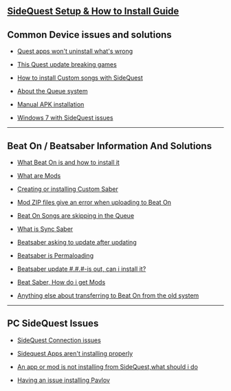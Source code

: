 [SideQuest Setup & How to Install Guide](https://github.com/the-expanse/SideQuest/wiki/SideQuest-Setup-&-How-To-install)
----
**Common Device issues and solutions**
----
- [Quest apps won't uninstall what's wrong](https://github.com/the-expanse/SideQuest/wiki/.My-apps-won't-uninstall-what's-wrong%3F)

- [This Quest update breaking games](https://github.com/the-expanse/SideQuest/wiki/Quest-update-breaking-games%3F)

- [How to install Custom songs with SideQuest](https://github.com/the-expanse/SideQuest/wiki/How-to-install-Custom-Songs)

- [About the Queue system](https://github.com/the-expanse/SideQuest/wiki/The-Queue-System)

- [Manual APK installation](https://github.com/the-expanse/SideQuest/wiki/How-can-i-manually-install-apps)


- [Windows 7 with SideQuest issues](https://github.com/the-expanse/SideQuest/wiki/I-Have-Windows-7,-can-i-use-SideQuest%3F)
----

**Beat On / Beatsaber Information And Solutions**
----

- [What Beat On is and how to install it](https://github.com/the-expanse/SideQuest/wiki/Beat-On,-What-is-that%3F)

- [What are Mods](https://github.com/the-expanse/SideQuest/wiki/What-are-Mods%3F)

- [Creating or installing Custom Saber](https://github.com/the-expanse/SideQuest/wiki/I-want-to-create-or-install-Custom-sabers.)

- [Mod ZIP files give an error when uploading to Beat On](https://github.com/the-expanse/SideQuest/wiki/Mod-ZIP-files-give-an-error-when-uploading-to-Beat-On)

- [Beat On Songs are skipping in the Queue](https://github.com/the-expanse/SideQuest/wiki/Beat-On-songs-are-skipping-in-the-install-Queue)
- [What is Sync Saber](https://github.com/the-expanse/SideQuest/wiki/What-is-Sync-Saber)

- [Beatsaber asking to update after updating](https://github.com/the-expanse/SideQuest/wiki/Beatsaber-asking-to-update-after-updating%3F)

- [Beatsaber is Permaloading](https://github.com/the-expanse/SideQuest/wiki/Beatsaber-is--Permaloading,-what-can-i-do-about-it%3F)

- [Beatsaber update #.#.#-is out, can i install it?](https://github.com/the-expanse/SideQuest/wiki/Beatsaber-update-%23.%23.%23-is-out,-can-i-install-it%3F)

- [Beat Saber, How do i get Mods](https://github.com/the-expanse/SideQuest/wiki/How-do-i-get-Beat-Saber-Mods%3F)

- [Anything else about transferring to Beat On from the old system](https://github.com/the-expanse/SideQuest/wiki/Anything-else-users-should-know-about-installing-Beat-On-from-the-old-system)
----

**PC SideQuest Issues**
----
- [SideQuest Connection issues](https://github.com/the-expanse/SideQuest/wiki/I-am-having-issues-Connecting-,-what-do-i-do%3F)

- [Sidequest Apps aren't installing properly](https://github.com/the-expanse/SideQuest/wiki/SideQuest-isn't-working-properly,-apps-won't-install)


- [An app or mod is not installing from SideQuest,what should i do](https://github.com/the-expanse/SideQuest/wiki/An-App-or-Mod-is-not-installing-from-SideQuest,-what-should-i-do%3F)


- [Having an issue installing Pavlov](https://github.com/the-expanse/SideQuest/wiki/having-an-issue-installing-Pavlov%3F)